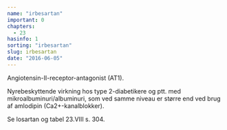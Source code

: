 ```yaml
---
name: "irbesartan"
important: 0
chapters:
  - 23
hasinfo: 1
sorting: "irbesartan"
slug: irbesartan
date: "2016-06-05"
---
```


Angiotensin-II-receptor-antagonist (AT1).

Nyrebeskyttende virkning hos type 2-diabetikere og ptt. med
mikroalbuminuri/albuminuri, som ved samme niveau er større end ved brug af
amlodipin (Ca2+-kanalblokker).

Se losartan og tabel 23.VIII s. 304.
